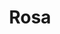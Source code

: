 ---
title: Rosa
date: 
draft: false

# descripcion
description : Rosa

materials: Plata 925

color: Plateado

dimensions: 2cm

code: 02-14-0184

type: "Dijes"

categories: []

price: $2.820,00

# Images
# first image will be shown in the product page
images:
  # - image: "images/path_to_image"
  # La ubicacion de las imagenes es imagenes/Dijes/Dijes.Plata/02-14-0184-rosa
  - image: "./images/dijes/plata/02-14-0184-rosa.JPG"
---